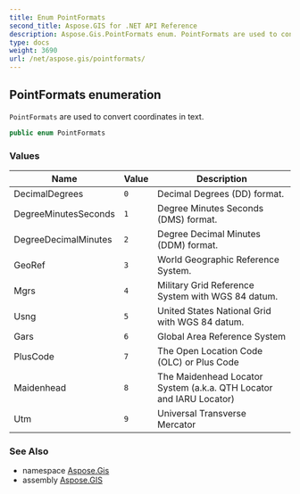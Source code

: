 ```yaml
---
title: Enum PointFormats
second_title: Aspose.GIS for .NET API Reference
description: Aspose.Gis.PointFormats enum. PointFormats are used to convert coordinates in text
type: docs
weight: 3690
url: /net/aspose.gis/pointformats/
---
```

## PointFormats enumeration

`PointFormats` are used to convert coordinates in text.

```csharp
public enum PointFormats
```

### Values

| Name | Value | Description |
| --- | --- | --- |
| DecimalDegrees | `0` | Decimal Degrees (DD) format. |
| DegreeMinutesSeconds | `1` | Degree Minutes Seconds (DMS) format. |
| DegreeDecimalMinutes | `2` | Degree Decimal Minutes (DDM) format. |
| GeoRef | `3` | World Geographic Reference System. |
| Mgrs | `4` | Military Grid Reference System with WGS 84 datum. |
| Usng | `5` | United States National Grid with WGS 84 datum. |
| Gars | `6` | Global Area Reference System |
| PlusCode | `7` | The Open Location Code (OLC) or Plus Code |
| Maidenhead | `8` | The Maidenhead Locator System (a.k.a. QTH Locator and IARU Locator) |
| Utm | `9` | Universal Transverse Mercator |

### See Also

* namespace [Aspose.Gis](../../aspose.gis/)
* assembly [Aspose.GIS](../../)


